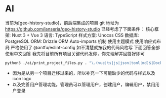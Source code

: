 # AI

当前为[geo-history-studio]，前后端集成的项目
git 地址为 https://github.com/lanseria/geo-history-studio
已经考虑了下面条件：
核心框架: Nuxt 3 + Vue 3
语言: TypeScript
样式方案: Unocss CSS
数据库: PostgreSQL
ORM: Drizzle ORM
Auto-imports 机制
使用主题模式
使用响应式布局
严格使用了 @antfu/eslint-config 如不清楚就按我的代码风格写
下面回答全部使用中文回答
我先将目前所有项目关键代码发你，你先理解并回答好即可

```bash
python3 ./ai/print_project_files.py . "\.(vue|ts|js|json|toml|md)$|Dockerfile$|eslint\.config\.js$" -o ./ai/project_context.txt -e "node_modules,.git,.nuxt,dist,build,public,pnpm-lock.yaml,.vscode,ai,.output,server/database/drizzle"
```

- 因为是从另一个项目迁移过来的，所以补充一下可能缺少的代码与样式以及icon logo
- 以及完善用户管理功能，管理员可以管理用户，创建用户，编辑用户，禁用用户登录
